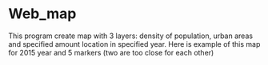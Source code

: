 # Web_map
This program create map with 3 layers: density of population, urban areas and specified amount location in specified year. 
Here is example of this map for 2015 year and 5 markers (two are too close for each other)
 
